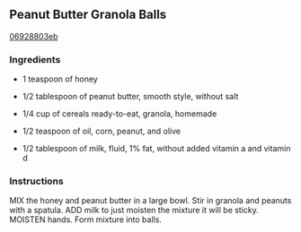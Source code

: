 ## Peanut Butter Granola Balls

[06928803eb](http://www.kraftrecipes.com/recipes/peanut-butter-granola-balls-109286.aspx)

### Ingredients

 - 1 teaspoon of honey

 - 1/2 tablespoon of peanut butter, smooth style, without salt

 - 1/4 cup of cereals ready-to-eat, granola, homemade

 - 1/2 teaspoon of oil, corn, peanut, and olive

 - 1/2 tablespoon of milk, fluid, 1% fat, without added vitamin a and vitamin d

### Instructions

MIX the honey and peanut butter in a large bowl. Stir in granola and peanuts with a spatula. ADD milk to just moisten the mixture it will be sticky. MOISTEN hands. Form mixture into balls.